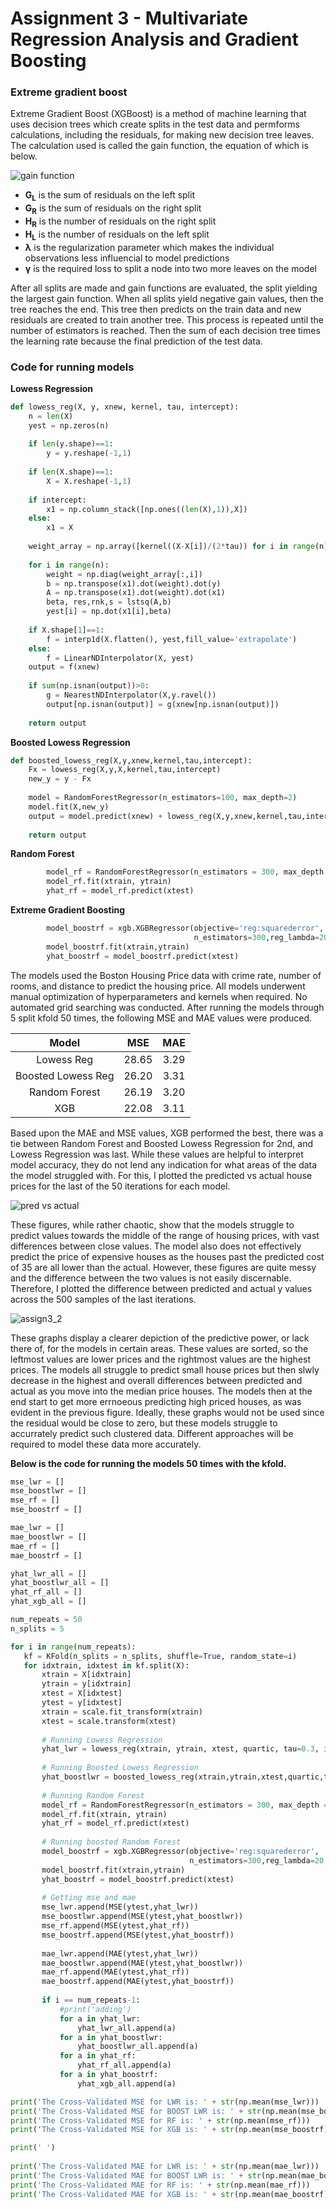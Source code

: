 # Assignment 3 - Multivariate Regression Analysis and Gradient Boosting

### Extreme gradient boost

Extreme Gradient Boost (XGBoost) is a method of machine learning that uses decision trees which create splits in the test data and permforms calculations, including the residuals, for making new decision tree leaves. The calculation used is called the gain function, the equation of which is below.

![gain function](https://user-images.githubusercontent.com/67921793/155613003-5e788a89-61ae-4e02-a7ad-373cd380c50f.png)

- **G<sub>L</sub>** is the sum of residuals on the left split
- **G<sub>R</sub>** is the sum of residuals on the right split
- **H<sub>R</sub>** is the number of residuals on the right split
- **H<sub>L</sub>** is the number of residuals on the left split
- **λ** is the regularization parameter which makes the individual observations less influencial to model predictions
- **γ** is the required loss to split a node into two more leaves on the model

After all splits are made and gain functions are evaluated, the split yielding the largest gain function. When all splits yield negative gain values, then the tree reaches the end. This tree then predicts on the train data and new residuals are created to train another tree. This process is repeated until the number of estimators is reached. Then the sum of each decision tree times the learning rate because the final prediction of the test data.

### Code for running models

**Lowess Regression**
```python
def lowess_reg(X, y, xnew, kernel, tau, intercept):
    n = len(X)
    yest = np.zeros(n)
    
    if len(y.shape)==1:
        y = y.reshape(-1,1)
        
    if len(X.shape)==1:
        X = X.reshape(-1,1)
        
    if intercept:
        x1 = np.column_stack([np.ones((len(X),1)),X])
    else:
        x1 = X
        
    weight_array = np.array([kernel((X-X[i])/(2*tau)) for i in range(n)])
    
    for i in range(n):
        weight = np.diag(weight_array[:,i])
        b = np.transpose(x1).dot(weight).dot(y)
        A = np.transpose(x1).dot(weight).dot(x1)
        beta, res,rnk,s = lstsq(A,b)
        yest[i] = np.dot(x1[i],beta)
        
    if X.shape[1]==1:
        f = interp1d(X.flatten(), yest,fill_value='extrapolate')
    else:
        f = LinearNDInterpolator(X, yest)
    output = f(xnew)
    
    if sum(np.isnan(output))>0:
        g = NearestNDInterpolator(X,y.ravel())
        output[np.isnan(output)] = g(xnew[np.isnan(output)])
        
    return output
```

**Boosted Lowess Regression**
```python
def boosted_lowess_reg(X,y,xnew,kernel,tau,intercept):
    Fx = lowess_reg(X,y,X,kernel,tau,intercept)
    new_y = y - Fx
    
    model = RandomForestRegressor(n_estimators=100, max_depth=2)
    model.fit(X,new_y)
    output = model.predict(xnew) + lowess_reg(X,y,xnew,kernel,tau,intercept)
    
    return output
```

**Random Forest**
```python
        model_rf = RandomForestRegressor(n_estimators = 300, max_depth = 7)
        model_rf.fit(xtrain, ytrain)
        yhat_rf = model_rf.predict(xtest)
```

**Extreme Gradient Boosting**
```python
        model_boostrf = xgb.XGBRegressor(objective='reg:squarederror',
                                         n_estimators=300,reg_lambda=20,alpha=1,gamma=10,max_depth=7)
        model_boostrf.fit(xtrain,ytrain)
        yhat_boostrf = model_boostrf.predict(xtest)
```

The models used the Boston Housing Price data with crime rate, number of rooms, and distance to predict the housing price. All models underwent manual optimization of hyperparameters and kernels when required. No automated grid searching was conducted. After running the models through 5 split kfold 50 times, the following MSE and MAE values were produced. 
 
| Model | MSE    | MAE
| :---:   | :---: | :---: |
| Lowess Reg | 28.65     | 3.29
| Boosted Lowess Reg | 26.20 | 3.31
| Random Forest | 26.19 | 3.20
| XGB | 22.08 | 3.11
 
 
Based upon the MAE and MSE values, XGB performed the best, there was a tie between Random Forest and Boosted Lowess Regression for 2nd, and Lowess Regression was last. While these values are helpful to interpret model accuracy, they do not lend any indication for what areas of the data the model struggled with. For this, I plotted the predicted vs actual house prices for the last of the 50 iterations for each model.

![pred vs actual](https://user-images.githubusercontent.com/67921793/155621826-80c5458b-e13c-423f-92a2-639627b8ad24.png)

These figures, while rather chaotic, show that the models struggle to predict values towards the middle of the range of housing prices, with vast differences between close values. The model also does not effectively predict the price of expensive houses as the houses past the predicted cost of 35 are all lower than the actual. However, these figures are quite messy and the difference between the two values is not easily discernable. Therefore, I plotted the difference between predicted and actual y values across the 500 samples of the last iterations.

![assign3_2](https://user-images.githubusercontent.com/67921793/155622651-b041cae6-a9d3-40c9-8b17-51a6def98d9a.png)

These graphs display a clearer depiction of the predictive power, or lack there of, for the models in certain areas. These values are sorted, so the leftmost values are lower prices and the rightmost values are the highest prices. The models all struggle to predict small house prices but then slwly decrease in the highest and overall differences between predicted and actual as you move into the median price houses. The models then at the end start to get more errnoeous predicting high priced houses, as was evident in the previous figure. Ideally, these graphs would not be used since the residual would be close to zero, but these models struggle to accurrately predict such clustered data. Different approaches will be required to model these data more accurately.

**Below is the code for running the models 50 times with the kfold.**

 ```python
 mse_lwr = []
mse_boostlwr = []
mse_rf = []
mse_boostrf = []

mae_lwr = []
mae_boostlwr = []
mae_rf = []
mae_boostrf = []

yhat_lwr_all = []
yhat_boostlwr_all = []
yhat_rf_all = []
yhat_xgb_all = []

num_repeats = 50
n_splits = 5

for i in range(num_repeats):
    kf = KFold(n_splits = n_splits, shuffle=True, random_state=i)
    for idxtrain, idxtest in kf.split(X):
        xtrain = X[idxtrain]
        ytrain = y[idxtrain]
        xtest = X[idxtest]
        ytest = y[idxtest]
        xtrain = scale.fit_transform(xtrain)
        xtest = scale.transform(xtest)
        
        # Running Lowess Regression
        yhat_lwr = lowess_reg(xtrain, ytrain, xtest, quartic, tau=0.3, intercept=True)
        
        # Running Boosted Lowess Regression
        yhat_boostlwr = boosted_lowess_reg(xtrain,ytrain,xtest,quartic,tau=1,intercept=True)
        
        # Running Random Forest
        model_rf = RandomForestRegressor(n_estimators = 300, max_depth = 7)
        model_rf.fit(xtrain, ytrain)
        yhat_rf = model_rf.predict(xtest)
        
        # Running boosted Random Forest
        model_boostrf = xgb.XGBRegressor(objective='reg:squarederror',
                                         n_estimators=300,reg_lambda=20,alpha=1,gamma=10,max_depth=7)
        model_boostrf.fit(xtrain,ytrain)
        yhat_boostrf = model_boostrf.predict(xtest)
        
        # Getting mse and mae
        mse_lwr.append(MSE(ytest,yhat_lwr))
        mse_boostlwr.append(MSE(ytest,yhat_boostlwr))
        mse_rf.append(MSE(ytest,yhat_rf))
        mse_boostrf.append(MSE(ytest,yhat_boostrf))
        
        mae_lwr.append(MAE(ytest,yhat_lwr))
        mae_boostlwr.append(MAE(ytest,yhat_boostlwr))
        mae_rf.append(MAE(ytest,yhat_rf))
        mae_boostrf.append(MAE(ytest,yhat_boostrf))
        
        if i == num_repeats-1:
            #print('adding')
            for a in yhat_lwr:
                yhat_lwr_all.append(a)
            for a in yhat_boostlwr:
                yhat_boostlwr_all.append(a)
            for a in yhat_rf:
                yhat_rf_all.append(a)
            for a in yhat_boostrf:
                yhat_xgb_all.append(a)

print('The Cross-Validated MSE for LWR is: ' + str(np.mean(mse_lwr)))
print('The Cross-Validated MSE for BOOST LWR is: ' + str(np.mean(mse_boostlwr)))
print('The Cross-Validated MSE for RF is: ' + str(np.mean(mse_rf)))
print('The Cross-Validated MSE for XGB is: ' + str(np.mean(mse_boostrf)))

print(' ')
        
print('The Cross-Validated MAE for LWR is: ' + str(np.mean(mae_lwr)))
print('The Cross-Validated MAE for BOOST LWR is: ' + str(np.mean(mae_boostlwr)))
print('The Cross-Validated MAE for RF is: ' + str(np.mean(mae_rf)))
print('The Cross-Validated MAE for XGB is: ' + str(np.mean(mae_boostrf)))
 ```

